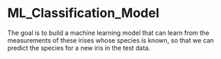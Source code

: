 # ML_Classification_Model 
The goal is to build a machine learning model that can learn from the measurements of these irises whose species is known, so that we can predict the species for a new iris in the test data.   
   
   
   
   
